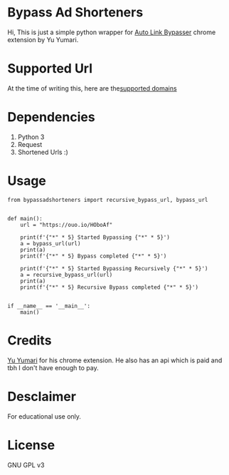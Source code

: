 # Bypass Ad Shorteners

Hi, This is just a simple python wrapper for [Auto Link Bypasser](https://chrome.google.com/webstore/detail/auto-link-bypasser/doiagnjlaingkmdjlbfalakpnphfmnoh) chrome extension by Yu Yumari.

# Supported Url

At the time of writing this, here are the[supported domains](https://gist.github.com/RohanDebroy/db439cf742950244b200b8a09de68373)

# Dependencies

1. Python 3
2. Request
3. Shortened Urls :)

# Usage

```
from bypassadshorteners import recursive_bypass_url, bypass_url


def main():
    url = "https://ouo.io/HOboAf"

    print(f'{"*" * 5} Started Bypassing {"*" * 5}')
    a = bypass_url(url)
    print(a)
    print(f'{"*" * 5} Bypass completed {"*" * 5}')

    print(f'{"*" * 5} Started Bypassing Recursively {"*" * 5}')
    a = recursive_bypass_url(url)
    print(a)
    print(f'{"*" * 5} Recursive Bypass completed {"*" * 5}')


if __name__ == '__main__':
    main()

```

# Credits

[Yu Yumari](https://yuumari.com/) for his chrome extension. He also has an api which is paid and tbh I don't have enough to pay.

# Desclaimer

For educational use only.

# License

GNU GPL v3
